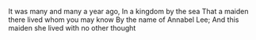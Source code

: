 It was many and many a year ago,
 In a kingdom by the sea
That a maiden there lived whom you may know
 By the name of Annabel Lee;
And this maiden she lived with no other thought
